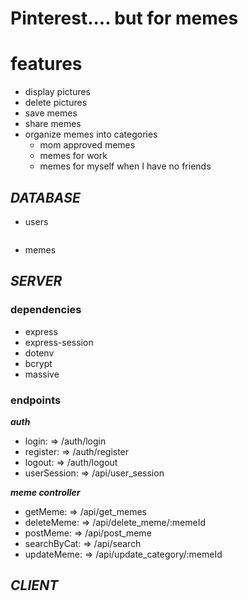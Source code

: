 # Pinterest.... but for memes

# features
- display pictures
- delete pictures
- save memes
- share memes
- organize memes into categories
    - mom approved memes
    - memes for work
    - memes for myself when I have no friends

## ***DATABASE***

- users
```sql

```

- memes


## ***SERVER***

### dependencies
- express
- express-session
- dotenv
- bcrypt
- massive

### endpoints
***auth***
 - login: => /auth/login
 - register: => /auth/register
 - logout: => /auth/logout
 - userSession: => /api/user_session

***meme controller***
- getMeme: => /api/get_memes
- deleteMeme: => /api/delete_meme/:memeId
- postMeme: => /api/post_meme
- searchByCat: => /api/search
- updateMeme: => /api/update_category/:memeId

## ***CLIENT***

